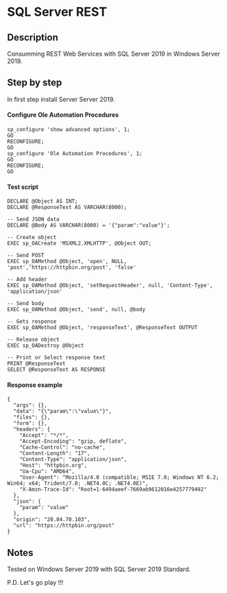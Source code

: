 # SQL Server REST #

## Description ##
Consumming REST Web Services with SQL Server 2019 in Windows Server 2019.

## Step by step ##
In first step install Server Server 2019.

#### Configure Ole Automation Procedures ####
~~~
sp_configure 'show advanced options', 1;
GO
RECONFIGURE;
GO
sp_configure 'Ole Automation Procedures', 1;
GO
RECONFIGURE;
GO
~~~

#### Test script ####
~~~
DECLARE @Object AS INT;
DECLARE @ResponseText AS VARCHAR(8000);

-- Send JSON data
DECLARE @Body AS VARCHAR(8000) = '{"param":"value"}';  

-- Create object
EXEC sp_OACreate 'MSXML2.XMLHTTP', @Object OUT;

-- Send POST
EXEC sp_OAMethod @Object, 'open', NULL, 'post','https://httpbin.org/post', 'false'

-- Add header
EXEC sp_OAMethod @Object, 'setRequestHeader', null, 'Content-Type', 'application/json'

-- Send body
EXEC sp_OAMethod @Object, 'send', null, @body

-- Gets response
EXEC sp_OAMethod @Object, 'responseText', @ResponseText OUTPUT

-- Release object
EXEC sp_OADestroy @Object

-- Print or Select response text
PRINT @ResponseText
SELECT @ResponseText AS RESPONSE
~~~

#### Response example ####
~~~
{
  "args": {}, 
  "data": "{\"param\":\"value\"}", 
  "files": {}, 
  "form": {}, 
  "headers": {
    "Accept": "*/*", 
    "Accept-Encoding": "gzip, deflate", 
    "Cache-Control": "no-cache", 
    "Content-Length": "17", 
    "Content-Type": "application/json", 
    "Host": "httpbin.org", 
    "Ua-Cpu": "AMD64", 
    "User-Agent": "Mozilla/4.0 (compatible; MSIE 7.0; Windows NT 6.2; Win64; x64; Trident/7.0; .NET4.0C; .NET4.0E)", 
    "X-Amzn-Trace-Id": "Root=1-6494aeef-7669ab9612016e4257779492"
  }, 
  "json": {
    "param": "value"
  }, 
  "origin": "20.84.70.103", 
  "url": "https://httpbin.org/post"
}
~~~

## Notes ##
Tested on Windows Server 2019 with SQL Server 2019 Standard.

P.D. Let's go play !!!
